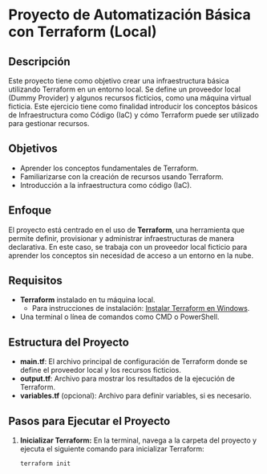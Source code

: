 # Proyecto de Automatización Básica con Terraform (Local)

## Descripción

Este proyecto tiene como objetivo crear una infraestructura básica utilizando Terraform en un entorno local. Se define un proveedor local (Dummy Provider) y algunos recursos ficticios, como una máquina virtual ficticia. Este ejercicio tiene como finalidad introducir los conceptos básicos de Infraestructura como Código (IaC) y cómo Terraform puede ser utilizado para gestionar recursos.

## Objetivos

- Aprender los conceptos fundamentales de Terraform.
- Familiarizarse con la creación de recursos usando Terraform.
- Introducción a la infraestructura como código (IaC).

## Enfoque

El proyecto está centrado en el uso de **Terraform**, una herramienta que permite definir, provisionar y administrar infraestructuras de manera declarativa. En este caso, se trabaja con un proveedor local ficticio para aprender los conceptos sin necesidad de acceso a un entorno en la nube.

## Requisitos

- **Terraform** instalado en tu máquina local.
  - Para instrucciones de instalación: [Instalar Terraform en Windows](https://learn.hashicorp.com/tutorials/terraform/install-cli?in=terraform/windows).
- Una terminal o línea de comandos como CMD o PowerShell.

## Estructura del Proyecto

- **main.tf**: El archivo principal de configuración de Terraform donde se define el proveedor local y los recursos ficticios.
- **output.tf**: Archivo para mostrar los resultados de la ejecución de Terraform.
- **variables.tf** (opcional): Archivo para definir variables, si es necesario.

## Pasos para Ejecutar el Proyecto

1. **Inicializar Terraform:**
   En la terminal, navega a la carpeta del proyecto y ejecuta el siguiente comando para inicializar Terraform:

   ```bash
   terraform init
